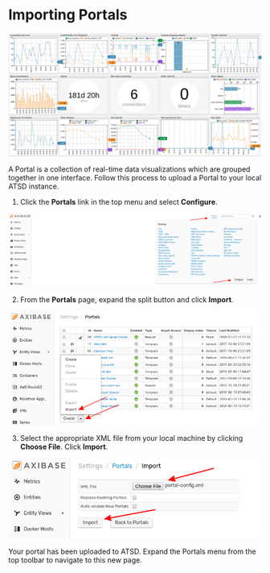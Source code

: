 # Importing Portals

![](images/portal.png)

A Portal is a collection of real-time data visualizations which are grouped together in one interface. Follow this process to upload a Portal to your local ATSD instance.

1. Click the **Portals** link in the top menu and select **Configure**.

![](images/portal-config.png)

2. From the **Portals** page, expand the split button and click **Import**.

![](images/import-portal.png)

3. Select the appropriate XML file from your local machine by clicking **Choose File**. Click **Import**.

![](images/portal-import-page.png)

Your portal has been uploaded to ATSD. Expand the Portals menu from the top toolbar to navigate to this new page.
